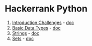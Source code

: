 # Hackerrank Python

1. [Introduction Challenges](https://www.hackerrank.com/domains/python/py-introduction) - [doc](introduction/introduction.md)
2. [Basic Data Types](https://www.hackerrank.com/domains/python/py-basic-data-types) - [doc](basic-data-types/basic-data-types.md)
3. [Strings](https://www.hackerrank.com/domains/python/py-strings) - [doc](strings/strings.md)
4. [Sets](https://www.hackerrank.com/domains/python/py-sets) - [doc](sets/sets.md)